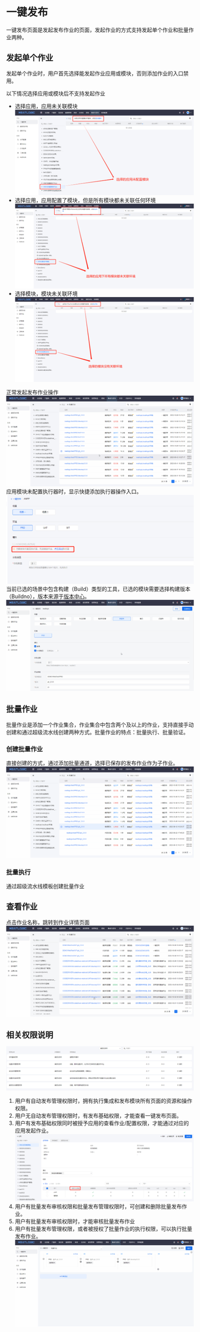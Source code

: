 # 一键发布
一键发布页面是发起发布作业的页面，发起作业的方式支持发起单个作业和批量作业两种。

## 发起单个作业
发起单个作业时，用户首先选择能发起作业应用或模块，否则添加作业的入口禁用。

以下情况选择应用或模块后不支持发起作业
- 选择应用，应用未关联模块
  ![](images/一键发布_应用未关联模块.png)
- 选择应用，应用配置了模块，但是所有模块都未关联任何环境
  ![](images/一键发布_应用的所有模块未关联环境.png)
- 选择模块，模块未关联环境
  ![](images/一键发布_模块未关联环境.png)

正常发起发布作业操作
![](images/一键发布_添加作业.gif)
应用模块未配置执行器时，显示快捷添加执行器操作入口。
![](images/一键发布_快速关联执行器.png)
当前已选的场景中包含构建（Build）类型的工具，已选的模块需要选择构建版本（Buildno），版本来源于[版本中心](../6.集成与发布/版本中心.md)。
![](images/一键发布_添加版本.gif)

## 批量作业
批量作业是添加一个作业集合，作业集合中包含两个及以上的作业，支持直接手动创建和通过超级流水线创建两种方式。批量作业的特点：批量执行、批量验证。

### 创建批量作业
直接创建的方式，通过添加批量通道，选择已保存的发布作业作为子作业。
![](images/一键发布_添加批量作业.gif)

### 批量执行
通过超级流水线模板创建批量作业

## 查看作业
点击作业名称，跳转到作业详情页面
![](images/一键发布_查看作业.gif)

## 相关权限说明
![](images/一键发布_相关权限.png)
1. 用户有自动发布管理权限时，拥有执行集成和发布模块所有页面的资源和操作权限。
2. 用户无自动发布管理权限时，有发布基础权限，才能查看一键发布页面。
3. 用户有发布基础权限同时被授予应用的查看作业/配置权限，才能通过对应的应用发起作业。
   ![](images/一键发布_应用配置权限.png)
4. 用户有批量发布审核权限和批量发布管理权限时，可创建和删除批量发布作业。
5. 用户有批量发布审核权限时，才能审核批量发布作业
6. 用户有批量发布管理权限，或者被授权了批量作业的执行权限，可以执行批量发布作业。
   ![](images/一键发布_批量作业授权.gif)